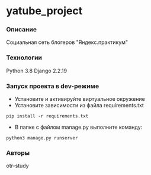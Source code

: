 # yatube_project

### Описание
Социальная сеть блогеров "Яндекс.практикум"
### Технологии
Python 3.8
Django 2.2.19
### Запуск проекта в dev-режиме
- Установите и активируйте виртуальное окружение
- Установите зависимости из файла requirements.txt
```
pip install -r requirements.txt
``` 
- В папке с файлом manage.py выполните команду:
```
python3 manage.py runserver
```
### Авторы
otr-study
